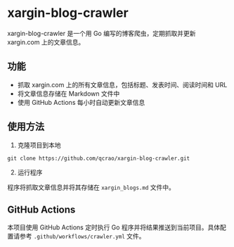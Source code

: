 # xargin-blog-crawler

xargin-blog-crawler 是一个用 Go 编写的博客爬虫，定期抓取并更新 xargin.com 上的文章信息。

## 功能

- 抓取 xargin.com 上的所有文章信息，包括标题、发表时间、阅读时间和 URL
- 将文章信息存储在 Markdown 文件中
- 使用 GitHub Actions 每小时自动更新文章信息

## 使用方法

1. 克隆项目到本地

```shell
git clone https://github.com/qcrao/xargin-blog-crawler.git
```

2. 运行程序

程序将抓取文章信息并将其存储在 `xargin_blogs.md` 文件中。

## GitHub Actions

本项目使用 GitHub Actions 定时执行 Go 程序并将结果推送到当前项目。具体配置请参考 `.github/workflows/crawler.yml` 文件。
